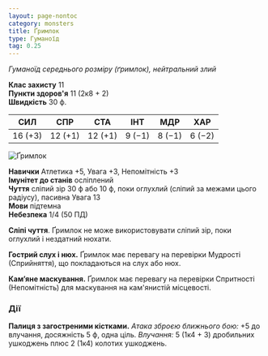 ```yaml
---
layout: page-nontoc
category: monsters
title: Ґримлок
type: Гуманоїд
tag: 0.25
---
```


_Гуманоїд середнього розміру (ґримлок), нейтральний злий_

**Клас захисту** 11     
**Пункти здоров'я** 11 (2к8 + 2)    
**Швидкість** 30 ф.

| СИЛ     | СПР     | СТА     | ІНТ    | МДР    | ХАР    |
| ------- | ------- | ------- | ------ | ------ | ------ |
| 16 (+3) | 12 (+1) | 12 (+1) | 9 (−1) | 8 (−1) | 6 (−2) |

![Ґримлок](https://www.dndbeyond.com/avatars/thumbnails/30784/270/1000/1000/638062035227436078.png)

**Навички** Атлетика +5, Увага +3, Непомітність +3    
**Імунітет до станів** осліплений    
**Чуття** сліпий зір 30 ф або 10 ф, поки оглухлий (сліпий за межами цього радіусу), пасивна Увага 13    
**Мови** підтемна    
**Небезпека** 1/4 (50 ПД)

**Сліпі чуття**. Ґримлок не може використовувати сліпий зір, поки оглухлий і нездатний нюхати.    

**Гострий слух і нюх.** Ґримлок має перевагу на перевірки Мудрості (Сприйняття), що покладаються на слух або нюх.    

**Кам’яне маскування.** Ґримлок має перевагу на перевірки Спритності (Непомітність) для маскування на кам'янистій місцевості.

### Дії
**Палиця з загостреними кістками.** _Атака зброєю ближнього бою:_ +5 до влучання, досяжність 5 ф, одна ціль. _Влучання:_ 5 (1к4 + 3) дробильних ушкоджень плюс 2 (1к4) колотих ушкоджень.
